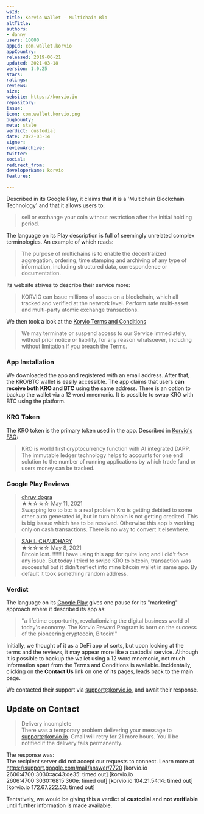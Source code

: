 ```yaml
---
wsId: 
title: Korvio Wallet - Multichain Blo
altTitle: 
authors:
- danny
users: 10000
appId: com.wallet.korvio
appCountry: 
released: 2019-06-21
updated: 2021-03-18
version: 1.0.25
stars: 
ratings: 
reviews: 
size: 
website: https://korvio.io
repository: 
issue: 
icon: com.wallet.korvio.png
bugbounty: 
meta: stale
verdict: custodial
date: 2022-03-14
signer: 
reviewArchive: 
twitter: 
social: 
redirect_from: 
developerName: korvio
features: 

---
```


Described in its Google Play, it claims that it is a 'Multichain Blockchain Technology' and that it allows users to:

> sell or exchange your coin without restriction after the initial holding period. 

The language on its Play description is full of seemingly unrelated complex terminologies. An example of which reads:

> The purpose of multichains is to enable the decentralized aggregation, ordering, time stamping and archiving of any type of information, including structured data, correspondence or documentation.

Its website strives to describe their service more:

> KORVIO can Issue millions of assets on a blockchain, which all tracked and verified at the network level. Perform safe multi-asset and multi-party atomic exchange transactions.

We then took a look at the [Korvio Terms and Conditions](https://korvio.io/TermsCondition.html) 

> We may terminate or suspend access to our Service immediately, without prior notice or liability, for any reason whatsoever, including without limitation if you breach the Terms.

### App Installation

We downloaded the app and registered with an email address. After that, the KRO/BTC wallet is easily accessible. The app claims that users **can receive both KRO and BTC** using the same address. There is an option to backup the wallet via a 12 word mnemonic. It is possible to swap KRO with BTC using the platform.

### KRO Token
The KRO token is the primary token used in the app. Described in [Korvio's FAQ](https://wallet.korvio.io/#/faq):

> KRO is world first cryptocurrency function with AI integrated DAPP. The immutable ledger technology helps to accounts for one end solution to the number of running applications by which trade fund or users money can be tracked.

### Google Play Reviews

> [dhruv dogra](https://play.google.com/store/apps/details?id=com.wallet.korvio&reviewId=gp%3AAOqpTOHJKm_tFnbu3MK2RqvaqGGYEhivd5RMu9FN0Epl-H8BRX5OG2yY_lyusESAK7Ak6E4nrGHyUF6OJQFNDw)<br>
  ★★☆☆☆ May 11, 2021 <br>
       Swapping kro to btc is a real problem.Kro is getting debited to some other auto generated id, but in turn bitcoin is not getting credited. This is big isssue which has to be resolved. Otherwise this app is working only on cash transactions. There is no way to convert it elsewhere.
       
> [SAHIL CHAUDHARY](https://play.google.com/store/apps/details?id=com.wallet.korvio&reviewId=gp%3AAOqpTOH7QoAvGRhHxqoL1c--Kx5_Kcj8kiGgfU7E_-LNq7WDMYie0A_Zrr-JZmPvgq_MdYVvD4Ekil2fTUGMJQ)<br>
  ★☆☆☆☆ May 8, 2021 <br>
       Bitcoin lost. !!!!!! I have using this app for quite long and i did't face any issue. But today i tried to swipe KRO to bitcoin, transaction was successful but it didn't reflect into mine bitcoin wallet in same app. By default it took something random address.
       
### Verdict

The language on its [Google Play](https://play.google.com/store/apps/details?id=com.wallet.korvio) gives one pause for its "marketing" approach where it described its app as:

> "a lifetime opportunity, revolutionizing the digital business world of today's economy. The Korvio Reward Program is born on the success of the pioneering cryptocoin, Bitcoin!"

Initially, we thought of it as a DeFi app of sorts, but upon looking at the terms and the reviews, it may appear more like a custodial service. Although it is possible to backup the wallet using a 12 word mnemonic, not much information apart from the Terms and Conditions is available. Incidentally, clicking on the **Contact Us** link on one of its pages, leads back to the main page. 

We contacted their support via support@korvio.io, and await their response. 

## Update on Contact

> Delivery incomplete<br>
There was a temporary problem delivering your message to support@korvio.io. Gmail will retry for 21 more hours. You'll be notified if the delivery fails permanently.

The response was:<br>
The recipient server did not accept our requests to connect. Learn more at https://support.google.com/mail/answer/7720 [korvio.io 2606:4700:3030::ac43:de35: timed out] [korvio.io 2606:4700:3030::6815:360e: timed out] [korvio.io 104.21.54.14: timed out] [korvio.io 172.67.222.53: timed out]

Tentatively, we would be giving this a verdict of **custodial** and **not verifiable** until further information is made available.
